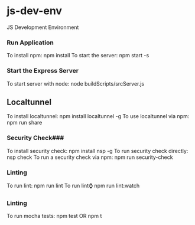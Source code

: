 # js-dev-env
JS Development Environment

### Run Application ###
To install npm: npm install
To start the server: npm start -s

### Start the Express Server ###
To start server with node: node buildScripts/srcServer.js

## Localtunnel ###
To install localtunnel: npm install localtunnel -g
To use localtunnel via npm: npm run share

### Security Check###
To install security check: npm install nsp -g
To run security check directly: nsp check
To run a security check via npm: npm run security-check

### Linting ###
To run lint: npm run lint
To run lint:watch: npm run lint:watch

### Linting ###
To run mocha tests: npm test OR npm t
